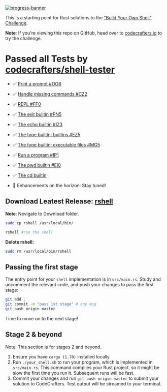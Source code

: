 [![progress-banner](https://backend.codecrafters.io/progress/shell/4240de03-3abd-4b80-a213-d7dc918d0654)](https://app.codecrafters.io/users/codecrafters-bot?r=2qF)

This is a starting point for Rust solutions to the
["Build Your Own Shell" Challenge](https://app.codecrafters.io/courses/shell/overview).

**Note**: If you're viewing this repo on GitHub, head over to
[codecrafters.io](https://codecrafters.io) to try the challenge.

# Passed all Tests by [codecrafters/shell-tester](https://github.com/codecrafters-io/shell-tester)

- ✅ [Print a prompt #OO8](https://app.codecrafters.io/courses/shell/stages/oo8)

- ✅ [Handle missing commands #CZ2](https://app.codecrafters.io/courses/shell/stages/cz2)

- ✅ [REPL #FF0](https://app.codecrafters.io/courses/shell/stages/ff0)

- ✅ [The exit builtin #PN5](https://app.codecrafters.io/courses/shell/stages/pn5)

- ✅ [The echo builtin #IZ3](https://app.codecrafters.io/courses/shell/stages/iz3)

- ✅ [The type builtin: builtins #EZ5](https://app.codecrafters.io/courses/shell/stages/ez5)

- ✅ [The type builtin: executable files #MG5](https://app.codecrafters.io/courses/shell/stages/mg5)

- ✅ [Run a program #IP1](https://app.codecrafters.io/courses/shell/stages/ip1)

- ✅ [The pwd builtin #EI0](https://app.codecrafters.io/courses/shell/stages/ei0)

- ✅ [The cd builtin](https://app.codecrafters.io/courses/shell/stages/gp4)

-  🌟 Enhancements on the horizon: Stay tuned!

## Download Leatest Release: [rshell]()
**Note**: Nevigate to Download folder.
```bash
sudo cp rshell /usr/local/bin/

rshell #run the shell
```
**Delete rshell:**
```bash
sudo rm /usr/local/bin/rshell
```

## Passing the first stage

The entry point for your `shell` implementation is in `src/main.rs`. Study and
uncomment the relevant code, and push your changes to pass the first stage:

```sh
git add .
git commit -m "pass 1st stage" # any msg
git push origin master
```

Time to move on to the next stage!

## Stage 2 & beyond

Note: This section is for stages 2 and beyond.

1. Ensure you have `cargo (1.70)` installed locally
1. Run `./your_shell.sh` to run your program, which is implemented in
   `src/main.rs`. This command compiles your Rust project, so it might be slow
   the first time you run it. Subsequent runs will be fast.
1. Commit your changes and run `git push origin master` to submit your solution
   to CodeCrafters. Test output will be streamed to your terminal.
